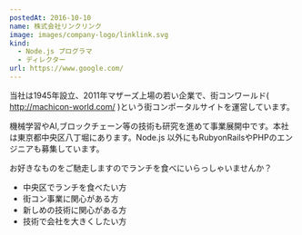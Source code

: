 ```yaml
---
postedAt: 2016-10-10
name: 株式会社リンクリンク
image: images/company-logo/linklink.svg
kind:
  - Node.js プログラマ
  - ディレクター
url: https://www.google.com/
---
```


当社は1945年設立、2011年マザーズ上場の若い企業で、街コンワールド( http://machicon-world.com/ )という街コンポータルサイトを運営しています。

機械学習やAI,ブロックチェーン等の技術も研究を進めて事業展開中です。本社は東京都中央区八丁堀にあります。Node.js 以外にもRubyonRailsやPHPのエンジニアも募集しています。

お好きなものをご馳走しますのでランチを食べにいらっしゃいませんか？

- 中央区でランチを食べたい方
- 街コン事業に関心がある方
- 新しめの技術に関心がある方
- 技術で会社を大きくしたい方
